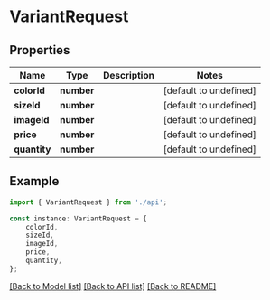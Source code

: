 # VariantRequest


## Properties

Name | Type | Description | Notes
------------ | ------------- | ------------- | -------------
**colorId** | **number** |  | [default to undefined]
**sizeId** | **number** |  | [default to undefined]
**imageId** | **number** |  | [default to undefined]
**price** | **number** |  | [default to undefined]
**quantity** | **number** |  | [default to undefined]

## Example

```typescript
import { VariantRequest } from './api';

const instance: VariantRequest = {
    colorId,
    sizeId,
    imageId,
    price,
    quantity,
};
```

[[Back to Model list]](../README.md#documentation-for-models) [[Back to API list]](../README.md#documentation-for-api-endpoints) [[Back to README]](../README.md)
